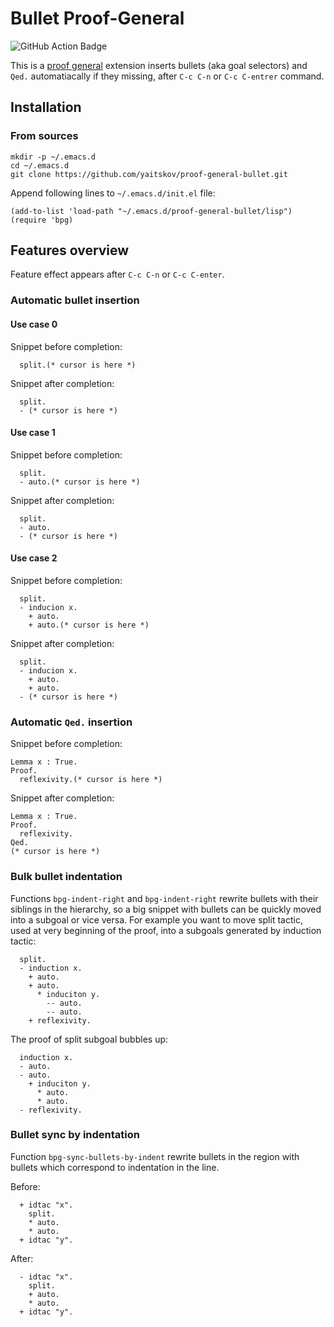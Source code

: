 # Bullet Proof-General

![GitHub Action Badge](https://github.com/cachix/install-nix-action/workflows/install-nix-action%20test/badge.svg)

This is a [proof general](https://github.com/ProofGeneral) extension
inserts bullets  (aka goal selectors) and `Qed.` automatiacally if they missing,
after `C-c C-n` or `C-c C-entrer` command.

## Installation

### From sources

``` shell
mkdir -p ~/.emacs.d
cd ~/.emacs.d
git clone https://github.com/yaitskov/proof-general-bullet.git
```

Append following lines to `~/.emacs.d/init.el` file:

``` emacs-lisp
(add-to-list 'load-path "~/.emacs.d/proof-general-bullet/lisp")
(require 'bpg)
```

## Features overview

Feature effect appears after `C-c C-n` or `C-c C-enter`.

### Automatic bullet insertion

#### Use case 0
Snippet before completion:
``` coq
  split.(* cursor is here *)
```

Snippet after completion:
``` coq
  split.
  - (* cursor is here *)
```

#### Use case 1
Snippet before completion:
``` coq
  split.
  - auto.(* cursor is here *)
```

Snippet after completion:
``` coq
  split.
  - auto.
  - (* cursor is here *)
```

#### Use case 2
Snippet before completion:
``` coq
  split.
  - inducion x.
    + auto.
    + auto.(* cursor is here *)
```

Snippet after completion:
``` coq
  split.
  - inducion x.
    + auto.
    + auto.
  - (* cursor is here *)
```

### Automatic `Qed.` insertion

Snippet before completion:
``` coq
Lemma x : True.
Proof.
  reflexivity.(* cursor is here *)
```

Snippet after completion:
``` coq
Lemma x : True.
Proof.
  reflexivity.
Qed.
(* cursor is here *)
```

### Bulk bullet indentation

Functions `bpg-indent-right` and `bpg-indent-right` rewrite bullets
with their siblings in the hierarchy, so a big snippet with bullets
can be quickly moved into a subgoal or vice versa.  For example you
want to move split tactic, used at very beginning of the proof, into a
subgoals generated by induction tactic:

```coq
  split.
  - induction x.
    + auto.
    + auto.
      * induciton y.
        -- auto.
        -- auto.
    + reflexivity.
```

The proof of split subgoal bubbles up:
```coq
  induction x.
  - auto.
  - auto.
    + induciton y.
      * auto.
      * auto.
  - reflexivity.
```

### Bullet sync by indentation

Function `bpg-sync-bullets-by-indent` rewrite bullets in the region
with bullets which correspond to indentation in the line.

Before:
```coq
  + idtac "x".
    split.
    * auto.
    * auto.
  + idtac "y".
```

After:
```coq
  - idtac "x".
    split.
    + auto.
    * auto.
  + idtac "y".
```
